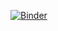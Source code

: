 [![Binder](https://mybinder.org/badge_logo.svg)](https://mybinder.org/v2/gh/jeroenbosmulder/materialmanagement/master)
